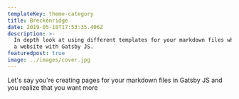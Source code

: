 ```yaml
---
templateKey: theme-category
title: Breckenridge
date: 2019-05-18T17:53:35.406Z
description: >-
  In depth look at using different templates for your markdown files whem making
  a website with Gatsby JS.
featuredpost: true
image: ../images/cover.jpg
---
```

Let's say you're creating pages for your markdown files in Gatsby JS and you realize that you want more 
